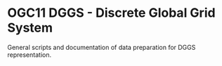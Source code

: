 # OGC11 DGGS - Discrete Global Grid System

General scripts and documentation of data preparation for DGGS representation.
